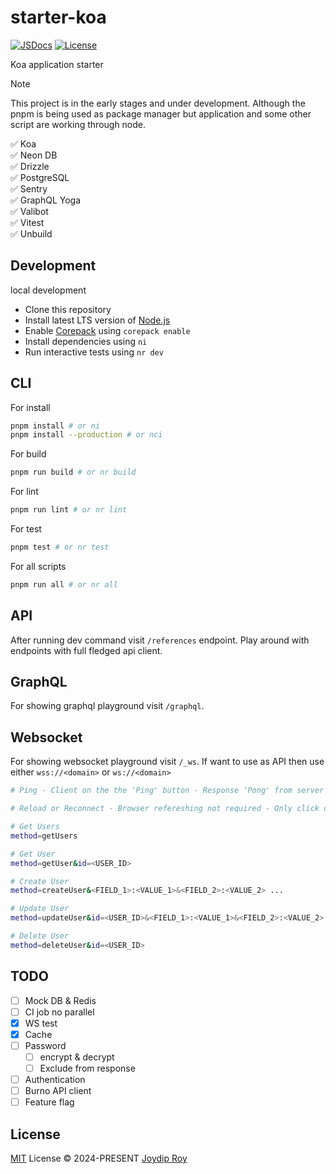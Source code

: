 # starter-koa

[![JSDocs][jsdocs-src]][jsdocs-href] [![License][license-src]][license-href]

Koa application starter

> [!NOTE]
> This project is in the early stages and under development. Although the pnpm
> is being used as package manager but application and some other script are
> working through node.

✅ Koa <br>
✅ Neon DB <br>
✅ Drizzle <br>
✅ PostgreSQL <br>
✅ Sentry <br>
✅ GraphQL Yoga <br>
✅ Valibot <br>
✅ Vitest <br>
✅ Unbuild <br>

## Development

<summary>local development</summary>

- Clone this repository
- Install latest LTS version of [Node.js](https://nodejs.org/en/)
- Enable [Corepack](https://github.com/nodejs/corepack) using `corepack enable`
- Install dependencies using `ni`
- Run interactive tests using `nr dev`

## CLI

For install

```sh
pnpm install # or ni
pnpm install --production # or nci
```

For build

```sh
pnpm run build # or nr build
```

For lint

```sh
pnpm run lint # or nr lint
```

For test

```sh
pnpm test # or nr test
```

For all scripts

```sh
pnpm run all # or nr all
```

## API

After running dev command visit `/references` endpoint. Play around with endpoints with full fledged api client.

## GraphQL

For showing graphql playground visit `/graphql`.

## Websocket

For showing websocket playground visit `/_ws`. If want to use as API then use either `wss://<domain>` or `ws://<domain>`

```sh
# Ping - Client on the the 'Ping' button - Response 'Pong' from server

# Reload or Reconnect - Browser refereshing not required - Only click on 'Reconnect' button

# Get Users
method=getUsers

# Get User
method=getUser&id=<USER_ID>

# Create User
method=createUser&<FIELD_1>:<VALUE_1>&<FIELD_2>:<VALUE_2> ...

# Update User
method=updateUser&id=<USER_ID>&<FIELD_1>:<VALUE_1>&<FIELD_2>:<VALUE_2> ...

# Delete User
method=deleteUser&id=<USER_ID>
```

## TODO

- [ ] Mock DB & Redis
- [ ] CI job no parallel
- [x] WS test
- [x] Cache
- [ ] Password
  - [ ] encrypt & decrypt
  - [ ] Exclude from response
- [ ] Authentication
- [ ] Burno API client
- [ ] Feature flag

## License

[MIT](./LICENSE) License © 2024-PRESENT [Joydip Roy](https://github.com/rjoydip)

<!-- Badges -->

[license-src]: https://img.shields.io/github/license/rjoydip/starter-koa.svg?style=flat&colorA=080f12&colorB=1fa669
[license-href]: https://github.com/rjoydip/starter-koa/blob/main/LICENSE
[jsdocs-src]: https://img.shields.io/badge/jsdocs-reference-080f12?style=flat&colorA=080f12&colorB=1fa669
[jsdocs-href]: https://www.jsdocs.io/package/starter-koa
